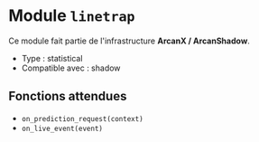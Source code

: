 # Module `linetrap`

Ce module fait partie de l'infrastructure **ArcanX / ArcanShadow**.

- Type : statistical
- Compatible avec : shadow

## Fonctions attendues
- `on_prediction_request(context)`
- `on_live_event(event)`
